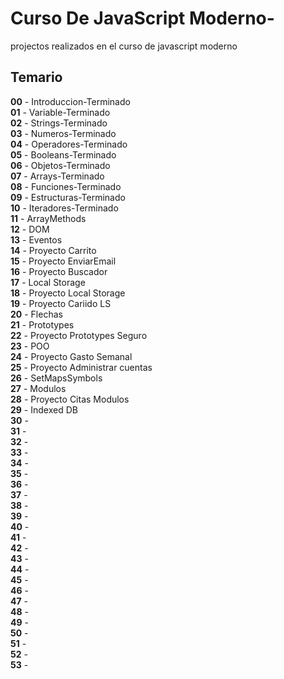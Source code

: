 # Curso De JavaScript Moderno-
projectos realizados en el curso de javascript moderno 

## Temario
<b>00</b> - Introduccion-Terminado<br>
<b>01</b> - Variable-Terminado<br>
<b>02</b> - Strings-Terminado<br>
<b>03</b> - Numeros-Terminado<br>
<b>04</b> - Operadores-Terminado<br>
<b>05</b> - Booleans-Terminado<br>
<b>06</b> - Objetos-Terminado<br>
<b>07</b> - Arrays-Terminado<br>
<b>08</b> - Funciones-Terminado<br>
<b>09</b> - Estructuras-Terminado<br>
<b>10</b> - Iteradores-Terminado<br>
<b>11</b> - ArrayMethods<br>
<b>12</b> - DOM<br>
<b>13</b> - Eventos<br>
<b>14</b> - Proyecto Carrito<br>
<b>15</b> - Proyecto EnviarEmail<br>
<b>16</b> - Proyecto Buscador<br>
<b>17</b> - Local Storage<br>
<b>18</b> - Proyecto Local Storage<br>
<b>19</b> - Proyecto Cariido LS<br>
<b>20</b> - Flechas<br>
<b>21</b> - Prototypes<br>
<b>22</b> - Proyecto Prototypes Seguro<br>
<b>23</b> - POO<br>
<b>24</b> - Proyecto Gasto Semanal<br>
<b>25</b> - Proyecto Administrar cuentas<br>
<b>26</b> - SetMapsSymbols<br>
<b>27</b> - Modulos<br>
<b>28</b> - Proyecto Citas Modulos<br>
<b>29</b> - Indexed DB<br>
<b>30</b> - <br>
<b>31</b> - <br>
<b>32</b> - <br>
<b>33</b> - <br>
<b>34</b> - <br>
<b>35</b> - <br>
<b>36</b> - <br>
<b>37</b> - <br>
<b>38</b> - <br>
<b>39</b> - <br>
<b>40</b> - <br>
<b>41</b> - <br>
<b>42</b> - <br>
<b>43</b> - <br>
<b>44</b> - <br>
<b>45</b> - <br>
<b>46</b> - <br>
<b>47</b> - <br>
<b>48</b> - <br>
<b>49</b> - <br>
<b>50</b> - <br>
<b>51</b> - <br>
<b>52</b> - <br>
<b>53</b> - <br>
